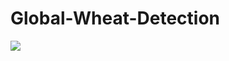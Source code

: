 # Global-Wheat-Detection

<img src="https://user-images.githubusercontent.com/42629922/126871893-7547c40f-43c9-442c-a4f5-542ed5c6ad0c.png">
